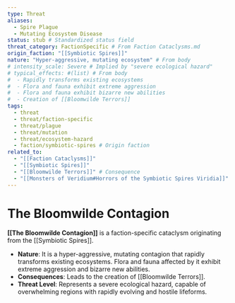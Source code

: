 ```yaml
---
type: Threat
aliases:
  - Spire Plague
  - Mutating Ecosystem Disease
status: stub # Standardized status field
threat_category: FactionSpecific # From Faction Cataclysms.md
origin_faction: "[[Symbiotic Spires]]"
nature: "Hyper-aggressive, mutating ecosystem" # From body
# intensity_scale: Severe # Implied by "severe ecological hazard"
# typical_effects: #(list) # From body
#  - Rapidly transforms existing ecosystems
#  - Flora and fauna exhibit extreme aggression
#  - Flora and fauna exhibit bizarre new abilities
#  - Creation of [[Bloomwilde Terrors]]
tags:
  - threat
  - threat/faction-specific
  - threat/plague
  - threat/mutation
  - threat/ecosystem-hazard
  - faction/symbiotic-spires # Origin faction
related_to:
  - "[[Faction Cataclysms]]"
  - "[[Symbiotic Spires]]"
  - "[[Bloomwilde Terrors]]" # Consequence
  - "[[Monsters of Veridium#Horrors of the Symbiotic Spires Viridia]]" # Where Bloomwilde Terrors are listed
---
```

# The Bloomwilde Contagion

**[[The Bloomwilde Contagion]]** is a faction-specific cataclysm originating from the [[Symbiotic Spires]].

* **Nature**: It is a hyper-aggressive, mutating contagion that rapidly transforms existing ecosystems. Flora and fauna affected by it exhibit extreme aggression and bizarre new abilities.
* **Consequences**: Leads to the creation of [[Bloomwilde Terrors]].
* **Threat Level**: Represents a severe ecological hazard, capable of overwhelming regions with rapidly evolving and hostile lifeforms.